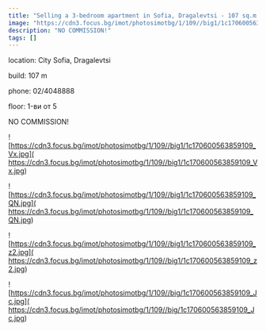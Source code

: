 ```yaml
---
title: "Selling a 3-bedroom apartment in Sofia, Dragalevtsi - 107 sq.m / 171,831 EUR :: imot.bg Ad"
image: "https://cdn3.focus.bg/imot/photosimotbg/1/109//big1/1c170600563859109_VK.jpg"
description: "NO COMMISSION!"
tags: []
---
```


location: City Sofia, Dragalevtsi

build: 107 m

phone: 02/4048888

floor: 1-ви от 5

NO COMMISSION!


![https://cdn3.focus.bg/imot/photosimotbg/1/109//big1/1c170600563859109_Vx.jpg]( https://cdn3.focus.bg/imot/photosimotbg/1/109//big1/1c170600563859109_Vx.jpg)


![https://cdn3.focus.bg/imot/photosimotbg/1/109//big1/1c170600563859109_QN.jpg]( https://cdn3.focus.bg/imot/photosimotbg/1/109//big1/1c170600563859109_QN.jpg)


![https://cdn3.focus.bg/imot/photosimotbg/1/109//big1/1c170600563859109_z2.jpg]( https://cdn3.focus.bg/imot/photosimotbg/1/109//big1/1c170600563859109_z2.jpg)


![https://cdn3.focus.bg/imot/photosimotbg/1/109//big/1c170600563859109_Jc.jpg]( https://cdn3.focus.bg/imot/photosimotbg/1/109//big/1c170600563859109_Jc.jpg)


